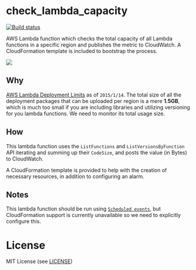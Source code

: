 # check_lambda_capacity

[![Build status](https://circleci.com/gh/ijin/check_lambda_capacity.svg?style=shield&circle-token=:circle-token)](https://circleci.com/gh/ijin/check_lambda_capacity)

AWS Lambda function which checks the total capacity of all Lambda functions in a specific region and publishes the metric to CloudWatch. A CloudFormation template is included to bootstrap the process.

<a href="https://console.aws.amazon.com/cloudformation/home?region=ap-northeast-1#/stacks/new?stackName=check-lambda-capacity&templateURL=https://s3-ap-northeast-1.amazonaws.com/ijin/aws/lambda/check_lambda_capacity/check_lambda_capacity.template">
<img src="https://s3.amazonaws.com/cloudformation-examples/cloudformation-launch-stack.png"></a>

## Why

[AWS Lambda Deployment Limits](http://docs.aws.amazon.com/lambda/latest/dg/limits.html#limits-list) as of `2015/1/14`.
The total size of all the deployment packages that can be uploaded per region is a mere **1.5GB**, which is much too small if you are including libraries and utilizing versioning for you lambda functions. We need to monitor its total usage size. 

## How

This lambda function uses the `ListFunctions` and `ListVersionsByFunction` API iterating and summing up their `CodeSize`, and posts the value (in Bytes) to CloudWatch.

A CloudFormation template is provided to help with the creation of necessary resources, in addition to configuring an alarm.

## Notes

This lambda function should be run using [`Scheduled events`](http://docs.aws.amazon.com/lambda/latest/dg/with-scheduled-events.html), but CloudFormation support is currently unavailable so we need to explicitly configure this.

# License

MIT License (see [LICENSE](https://github.com/ijin/check_lambda_capacity/blob/master/LICENSE))
